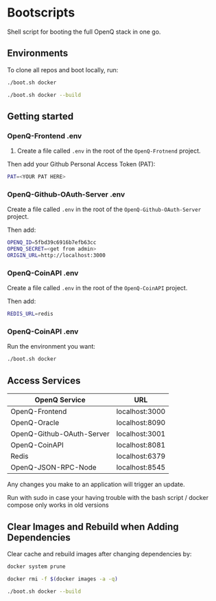 # Bootscripts

Shell script for booting the full OpenQ stack in one go.

## Environments

To clone all repos and boot locally, run:

```bash
./boot.sh docker
```

```bash
./boot.sh docker --build
```

## Getting started

### OpenQ-Frontend .env
1. Create a file called `.env` in the root of the `OpenQ-Frotnend` project.

Then add your Github Personal Access Token (PAT):

```bash
PAT=<YOUR PAT HERE>
```

### OpenQ-Github-OAuth-Server .env
Create a file called `.env` in the root of the `OpenQ-Github-OAuth-Server` project.

Then add:

```bash
OPENQ_ID=5fbd39c6916b7efb63cc
OPENQ_SECRET=<get from admin>
ORIGIN_URL=http://localhost:3000
```

### OpenQ-CoinAPI .env
Create a file called `.env` in the root of the `OpenQ-CoinAPI` project.

Then add:

```bash
REDIS_URL=redis
```

### OpenQ-CoinAPI .env

Run the environment you want:

```bash
./boot.sh docker
```

## Access Services

| OpenQ Service      | URL |
| ----------- | ----------- |
| OpenQ-Frontend      | localhost:3000       |
| OpenQ-Oracle   | localhost:8090        |
| OpenQ-Github-OAuth-Server   | localhost:3001        |
| OpenQ-CoinAPI   | localhost:8081        |
| Redis   | localhost:6379       |
| OpenQ-JSON-RPC-Node   | localhost:8545       |


Any changes you make to an application will trigger an update.

Run with sudo in case your having trouble with the bash script / docker compose only works in old versions

## Clear Images and Rebuild when Adding Dependencies

Clear cache and rebuild images after changing dependencies by:

```bash
docker system prune
```

```bash
docker rmi -f $(docker images -a -q)
```

```bash
./boot.sh docker --build
```